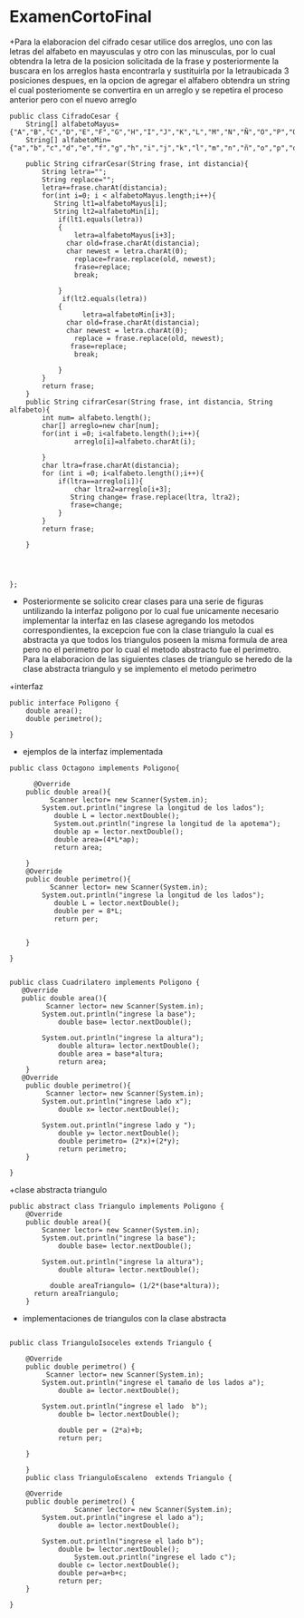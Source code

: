 ExamenCortoFinal
=========================
+Para la elaboracion del cifrado cesar utilice dos arreglos, uno con las letras del alfabeto en mayusculas y otro con las minusculas, por lo cual obtendra la letra de la posicion solicitada de la frase y posteriormente la buscara en los arreglos hasta encontrarla y sustituirla por la letraubicada 3 posiciones despues, en la opcion de agregar el alfabero obtendra un string el cual posteriomente se convertira en un arreglo y se repetira el proceso anterior pero con el nuevo arreglo
~~~
public class CifradoCesar {
    String[] alfabetoMayus={"A","B","C","D","E","F","G","H","I","J","K","L","M","N","Ñ","O","P","Q","R","S","T","U","V","W","X","y","Z"};
    String[] alfabetoMin={"a","b","c","d","e","f","g","h","i","j","k","l","m","n","ñ","o","p","q","r","s","t","u","v","w","x","y","z"};
   
    public String cifrarCesar(String frase, int distancia){
        String letra="";
        String replace="";
        letra+=frase.charAt(distancia);
        for(int i=0; i < alfabetoMayus.length;i++){
           String lt1=alfabetoMayus[i];
           String lt2=alfabetoMin[i];
            if(lt1.equals(letra))
            {
                letra=alfabetoMayus[i+3];
              char old=frase.charAt(distancia);
              char newest = letra.charAt(0);
                replace=frase.replace(old, newest);
                frase=replace;
                break;
                
            }
             if(lt2.equals(letra))
            {
                  letra=alfabetoMin[i+3];
              char old=frase.charAt(distancia);
              char newest = letra.charAt(0);
                replace = frase.replace(old, newest);
               frase=replace;
                break;
                
            }
        }
        return frase;
    }
    public String cifrarCesar(String frase, int distancia, String alfabeto){
        int num= alfabeto.length();
        char[] arreglo=new char[num];
        for(int i =0; i<alfabeto.length();i++){
                arreglo[i]=alfabeto.charAt(i);  
      
        }
        char ltra=frase.charAt(distancia);
        for (int i =0; i<alfabeto.length();i++){
            if(ltra==arreglo[i]){
                char ltra2=arreglo[i+3];
               String change= frase.replace(ltra, ltra2);
               frase=change;
            }
        }
        return frase;
        
    }
    
           
        
    
};
~~~
+ Posteriormente se solicito crear clases para una serie de figuras untilizando la interfaz poligono por lo cual fue unicamente necesario implementar la interfaz en las clasese agregando los metodos correspondientes, la excepcion fue con la clase triangulo la cual es abstracta ya que todos los triangulos poseen la misma formula de area pero no el perimetro por lo cual el metodo abstracto fue el perimetro. Para la elaboracion de las siguientes clases de triangulo se heredo de la clase abstracta triangulo y se implemento el metodo perimetro

+interfaz
~~~
public interface Poligono {
    double area();
    double perimetro();
    
}
~~~
+ ejemplos de la interfaz implementada 
~~~
public class Octagono implements Poligono{
    
      @Override
    public double area(){
          Scanner lector= new Scanner(System.in);
        System.out.println("ingrese la longitud de los lados");
           double L = lector.nextDouble();
           System.out.println("ingrese la longitud de la apotema");
           double ap = lector.nextDouble();
           double area=(4*L*ap);
           return area;
           
    }
    @Override
    public double perimetro(){
          Scanner lector= new Scanner(System.in);
        System.out.println("ingrese la longitud de los lados");
           double L = lector.nextDouble();
           double per = 8*L;
           return per;
        
        
    }
    
}


public class Cuadrilatero implements Poligono {
   @Override
   public double area(){
         Scanner lector= new Scanner(System.in);
        System.out.println("ingrese la base");
            double base= lector.nextDouble();
       
        System.out.println("ingrese la altura");
            double altura= lector.nextDouble();
            double area = base*altura;
            return area;
    }
   @Override
    public double perimetro(){
         Scanner lector= new Scanner(System.in);
        System.out.println("ingrese lado x");
            double x= lector.nextDouble();
       
        System.out.println("ingrese lado y ");
            double y= lector.nextDouble();
            double perimetro= (2*x)+(2*y);
            return perimetro;
    }
    
}
~~~
+clase abstracta triangulo
~~~
public abstract class Triangulo implements Poligono {
    @Override
    public double area(){
        Scanner lector= new Scanner(System.in);
        System.out.println("ingrese la base");
            double base= lector.nextDouble();
       
        System.out.println("ingrese la altura");
            double altura= lector.nextDouble();
            
          double areaTriangulo= (1/2*(base*altura));
      return areaTriangulo;
    }
~~~
+ implementaciones de triangulos con la clase abstracta
~~~

public class TrianguloIsoceles extends Triangulo {

    @Override
    public double perimetro() {
         Scanner lector= new Scanner(System.in);
        System.out.println("ingrese el tamaño de los lados a");
            double a= lector.nextDouble();
              
        System.out.println("ingrese el lado  b");
            double b= lector.nextDouble();
            
            double per = (2*a)+b;
            return per;
       
    }
    
    }
    public class TrianguloEscaleno  extends Triangulo {

    @Override
    public double perimetro() {
                Scanner lector= new Scanner(System.in);
        System.out.println("ingrese el lado a");
            double a= lector.nextDouble();
              
        System.out.println("ingrese el lado b");
            double b= lector.nextDouble();
                System.out.println("ingrese el lado c");
            double c= lector.nextDouble();
            double per=a+b+c;
            return per;
    }
    
}





